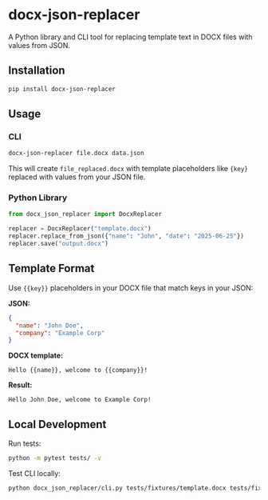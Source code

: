 # docx-json-replacer

A Python library and CLI tool for replacing template text in DOCX files with values from JSON.

## Installation

```bash
pip install docx-json-replacer
```

## Usage

### CLI

```bash
docx-json-replacer file.docx data.json
```

This will create `file_replaced.docx` with template placeholders like `{key}` replaced with values from your JSON file.

### Python Library

```python
from docx_json_replacer import DocxReplacer

replacer = DocxReplacer("template.docx")
replacer.replace_from_json({"name": "John", "date": "2025-06-25"})
replacer.save("output.docx")
```

## Template Format

Use `{{key}}` placeholders in your DOCX file that match keys in your JSON:

**JSON:**
```json
{
  "name": "John Doe",
  "company": "Example Corp"
}
```

**DOCX template:**
```
Hello {{name}}, welcome to {{company}}!
```

**Result:**
```
Hello John Doe, welcome to Example Corp!
```

## Local Development

Run tests:
```bash
python -m pytest tests/ -v
```

Test CLI locally:
```bash
python docx_json_replacer/cli.py tests/fixtures/template.docx tests/fixtures/data.json -o output.docx
```